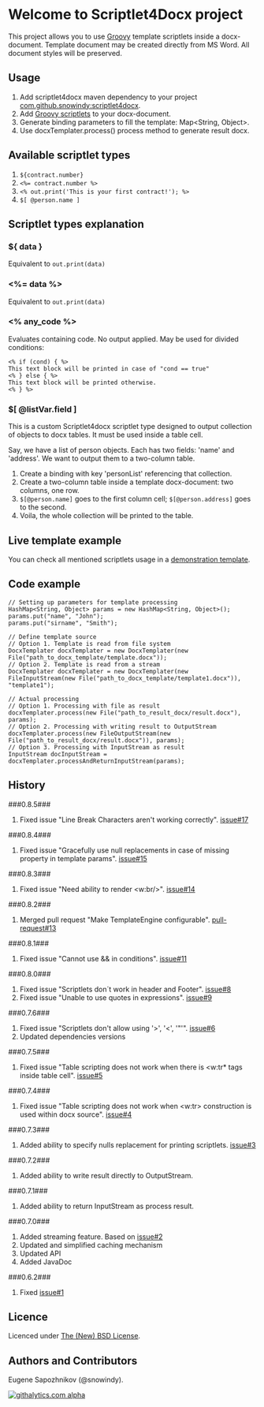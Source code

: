 # Welcome to Scriptlet4Docx project
This project allows you to use [Groovy](http://groovy.codehaus.org/) template scriptlets inside a docx-document. Template document may be created directly from MS Word. All document styles will be preserved.

## Usage
1. Add scriptlet4docx maven dependency to your project [com.github.snowindy:scriptlet4docx](http://mvnrepository.com/artifact/com.github.snowindy/scriptlet4docx).
2. Add [Groovy scriptlets](http://groovy.codehaus.org/Groovy+Templates) to your docx-document.
3. Generate binding parameters to fill the template: Map&lt;String, Object&gt;.
4. Use docxTemplater.process() process method to generate result docx.

## Available scriptlet types

1. ```${contract.number}```
2. ```<%= contract.number %>```
3. ```<% out.print('This is your first contract!'); %>```
4. ```$[ @person.name ]```

## Scriptlet types explanation
### ${ data }
Equivalent to ```out.print(data)```
### &lt;%= data %&gt;
Equivalent to ```out.print(data)```
### &lt;% any_code %&gt;
Evaluates containing code. No output applied.
May be used for divided conditions:

```
<% if (cond) { %>
This text block will be printed in case of "cond == true"
<% } else { %>
This text block will be printed otherwise.
<% } %>
```
### $[ @listVar.field ]
This is a custom Scriptlet4docx scriptlet type designed to output collection of objects to docx tables. It must be used inside a table cell.

Say, we have a list of person objects. Each has two fields: 'name' and 'address'. We want to output them to a two-column table.

1. Create a binding with key 'personList' referencing that collection.
2. Create a two-column table inside a template docx-document: two columns, one row.
3. ```$[@person.name]``` goes to the first column cell; ```$[@person.address]``` goes to the second.
4. Voila, the whole collection will be printed to the table.

## Live template example 
You can check all mentioned scriptlets usage in a [demonstration template](https://github.com/snowindy/scriptlet4docx/raw/master/documentation/examples/template-example.docx).

## Code example
```
// Setting up parameters for template processing
HashMap<String, Object>	params = new HashMap<String, Object>();
params.put("name", "John");
params.put("sirname", "Smith");

// Define template source
// Option 1. Template is read from file system
DocxTemplater docxTemplater = new DocxTemplater(new File("path_to_docx_template/template.docx"));
// Option 2. Template is read from a stream
DocxTemplater docxTemplater = new DocxTemplater(new FileInputStream(new File("path_to_docx_template/template1.docx")), "template1");

// Actual processing
// Option 1. Processing with file as result
docxTemplater.process(new File("path_to_result_docx/result.docx"), params);
// Option 2. Processing with writing result to OutputStream
docxTemplater.process(new FileOutputStream(new File("path_to_result_docx/result.docx")), params);
// Option 3. Processing with InputStream as result
InputStream docInputStream = docxTemplater.processAndReturnInputStream(params);
```

## History

###0.8.5###
1. Fixed issue "Line Break Characters aren't working correctly". [issue#17](https://github.com/snowindy/scriptlet4docx/issues/17)

###0.8.4###
1. Fixed issue "Gracefully use null replacements in case of missing property in template params". [issue#15](https://github.com/snowindy/scriptlet4docx/issues/15)

###0.8.3###
1. Fixed issue "Need ability to render <w:br/>". [issue#14](https://github.com/snowindy/scriptlet4docx/issues/14)

###0.8.2###
1. Merged pull request "Make TemplateEngine configurable". [pull-request#13](https://github.com/snowindy/scriptlet4docx/pull/13)

###0.8.1###
1. Fixed issue "Cannot use && in conditions". [issue#11](https://github.com/snowindy/scriptlet4docx/issues/11)

###0.8.0###
1. Fixed issue "Scriptlets don´t work in header and Footer". [issue#8](https://github.com/snowindy/scriptlet4docx/issues/8)
2. Fixed issue "Unable to use quotes in expressions". [issue#9](https://github.com/snowindy/scriptlet4docx/issues/9)

###0.7.6###
1. Fixed issue "Scriptlets don't allow using '>', '<', '"'". [issue#6](https://github.com/snowindy/scriptlet4docx/issues/6)
2. Updated dependencies versions

###0.7.5###
1. Fixed issue "Table scripting does not work when there is <w:tr* tags inside table cell". [issue#5](https://github.com/snowindy/scriptlet4docx/issues/5)

###0.7.4###
1. Fixed issue "Table scripting does not work when <w:tr> construction is used within docx source". [issue#4](https://github.com/snowindy/scriptlet4docx/issues/4)

###0.7.3###
1. Added ability to specify nulls replacement for printing scriptlets. [issue#3](https://github.com/snowindy/scriptlet4docx/issues/3)

###0.7.2###
1. Added ability to write result directly to OutputStream.

###0.7.1###
1. Added ability to return InputStream as process result.

###0.7.0###
1. Added streaming feature. Based on [issue#2](https://github.com/snowindy/scriptlet4docx/issues/2)
2. Updated and simplified caching mechanism
3. Updated API
3. Added JavaDoc

###0.6.2###
1. Fixed [issue#1](https://github.com/snowindy/scriptlet4docx/issues/1)

## Licence
Licenced under [The (New) BSD License](http://www.opensource.org/licenses/bsd-license.php).

## Authors and Contributors
Eugene Sapozhnikov (@snowindy).


[![githalytics.com alpha](https://cruel-carlota.pagodabox.com/0383d29cb8a1af9f9b8fc569d130fc25 "githalytics.com")](http://githalytics.com/snowindy/scriptlet4docx)